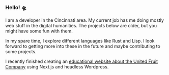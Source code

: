 ### Hello! 🛸

I am a developer in the Cincinnati area. My current job has me doing mostly web stuff in the digital humanities. The projects below are older, but you might have some fun with them.

In my spare time, I explore different languages like Rust and Lisp. I look forward to getting more into these in the future and maybe contributing to some projects.

I recently finished creating an [educational website about the United Fruit Company](https://unitedfruitcompany.com) using Next.js and headless Wordpress.

